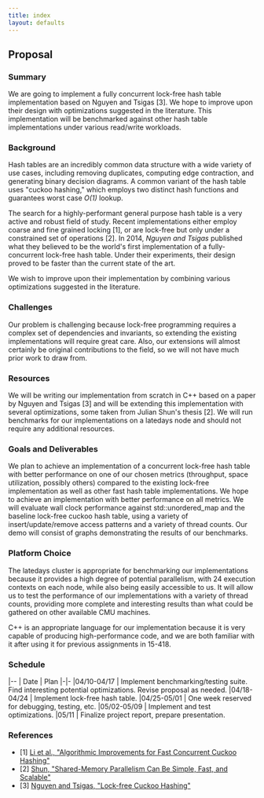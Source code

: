 ```yaml
---
title: index
layout: defaults
---
```


## Proposal

### Summary

We are going to implement a fully concurrent lock-free hash table implementation based on Nguyen and Tsigas [3]. We hope to improve upon their design with optimizations suggested in the literature. This implementation will be benchmarked against other hash table implementations under various read/write workloads.

### Background

Hash tables are an incredibly common data structure with a wide variety of use cases, including removing duplicates, computing edge contraction, and generating binary decision diagrams. A common variant of the hash table uses "cuckoo hashing," which employs two distinct hash functions and guarantees worst case _O(1)_ lookup. 

The search for a highly-performant general purpose hash table is a very active and robust field of study. Recent implementations either employ coarse and fine grained locking [1], or are lock-free but only under a constrained set of operations [2]. In 2014, _Nguyen and Tsigas_ published what they believed to be the world's first implementation of a fully-concurrent lock-free hash table. Under their experiments, their design proved to be faster than the current state of the art.

We wish to improve upon their implementation by combining various optimizations suggested in the literature.

### Challenges
Our problem is challenging because lock-free programming requires a complex set of 
dependencies and invariants, so extending the existing implementations will require
great care. Also, our extensions will almost certainly be original contributions to
the field, so we will not have much prior work to draw from.

### Resources
We will be writing our implementation from scratch in C++ based on a paper by Nguyen and Tsigas [3] and will be extending this implementation
with several optimizations, some taken from Julian Shun's thesis [2]. 
We will run benchmarks for our implementations on a latedays node and should not 
require any additional resources.

### Goals and Deliverables
We plan to achieve an implementation of a concurrent lock-free hash table with better
performance on one of our chosen metrics (throughput, space utilization, possibly others) compared to the existing lock-free implementation as well as other fast hash table implementations. We hope to achieve an implementation with better performance on all metrics. 
We will evaluate wall clock performance against std::unordered_map and the 
baseline lock-free cuckoo hash table, using a variety of insert/update/remove
access patterns and a variety of thread counts. Our demo will consist of graphs demonstrating the results of our benchmarks. 

### Platform Choice
The latedays cluster is appropriate for benchmarking our implementations because it 
provides a high degree of potential
parallelism, with 24 execution contexts on each node, while also being easily accessible to us.
It will allow us to test the performance of our implementations with a variety
of thread counts, providing more complete and interesting results than what could
be gathered on other available CMU machines. 

C++ is an appropriate language for our implementation because
it is very capable of producing high-performance code, and we are both familiar with
it after using it for previous assignments in 15-418.

### Schedule

|--
| Date | Plan
|-|-
|04/10-04/17 | Implement benchmarking/testing suite. Find interesting potential optimizations. Revise proposal as needed.
|04/18-04/24 | Implement lock-free hash table. 
|04/25-05/01 | One week reserved for debugging, testing, etc.
|05/02-05/09 | Implement and test optimizations.
|05/11       | Finalize project report, prepare presentation.

### References
* [1] [Li et al., "Algorithmic Improvements for Fast Concurrent Cuckoo Hashing"](https://www.cs.cmu.edu/~xia/resources/Documents/cuckoo-eurosys14.pdf)
* [2] [Shun, "Shared-Memory Parallelism Can Be Simple, Fast, and Scalable"](https://people.eecs.berkeley.edu/~jshun/thesis.pdf)
* [3] [Nguyen and Tsigas, "Lock-free Cuckoo Hashing"](http://excess-project.eu/publications/published/CuckooHashing_ICDCS.pdf)
